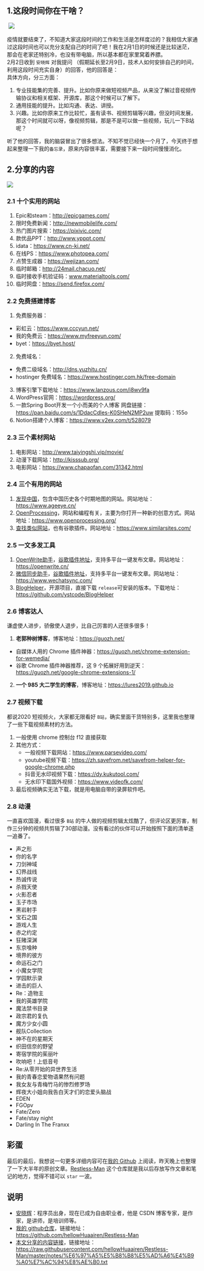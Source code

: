 
## 1.这段时间你在干啥？
![]()
<img src="https://imgkr.cn-bj.ufileos.com/9e3f0e26-5715-4157-a2b3-ae9e984ff86d.gif" style="widhth:300px"/>

疫情就要结束了，不知道大家这段时间的工作和生活是怎样度过的？我相信大家通过这段时间也可以充分支配自己的时间了吧！我在2月1日的时候还是比较迷茫，那会在老家还特别冷，也没有带电脑，所以基本都在家里窝着养膘。<br/>
2月2日收到 `安晓辉` 对我提问 （假期延长至2月9日，技术人如何安排自己的时间，利用这段时间充实自身）的回答，他的回答是：<br/>
具体方向，分三方面：<br/>
1. 专业技能集的完善、提升。比如你原来做短视频产品，从来没了解过音视频传输协议和相关框架、开源库，那这个时候可以了解下。
2. 通用技能的提升。比如沟通、表达、讲授。
3. 兴趣。比如你原来工作比较忙，虽有读书、视频剪辑等兴趣，但没时间发展，那这个时间就可以呀，像视频剪辑，那是不是可以做一些视频，玩儿一下B站呢？

听了他的回答，我的脑袋冒出了很多想法。不知不觉已经快一个月了，今天终于想起来整理一下我的`备忘录`，原来内容很丰富，需要接下来一段时间慢慢消化。

## 2.分享的内容
![](https://imgkr.cn-bj.ufileos.com/4bf6ca74-c9af-4834-a902-6607a6b4c8f0.jpeg)

### 2.1 十个实用的网站
1. Epic和steam：http://epicgames.com/
2. 限时免费新闻：http://newmobilelife.com/
3. 热门图片搜索：https://pixivic.com/
4. 款优品PPT：http://www.ypppt.com/
5. idata：https://www.cn-ki.net/
6. 在线PS：https://www.photopea.com/
7. 点赞生成器：https://wejizan.com/
8. 临时邮箱：http://24mail.chacuo.net/
9. 临时接收手机验证码：www.materialtools.com/
10. 临时网盘：https://send.firefox.com/

### 2.2 免费搭建博客
1. 免费服务器：
  - 彩虹云：https://www.cccyun.net/
  - 我的免费云：https://www.myfreeyun.com/
  - byet：https://byet.host/
2. 免费域名：
  - 免费二级域名：http://dns.yuzhitu.cn/
  - hostinger 免费域名：https://www.hostinger.com.hk/free-domain
3. 博客引擎下载地址：https://www.lanzous.com/i8wv9fa
4. WordPress官网：https://wordpress.org/
5. 一款Spring Boot开发一个小而美的个人博客
网盘链接：https://pan.baidu.com/s/1DdacCdIes-K0SHeN2MP2uw 提取码：155o
6. Notion搭建个人博客：https://www.v2ex.com/t/528079

### 2.3 三个素材网站
1. 电影网站：http://www.taiyingshi.vip/movie/
2. 动漫下载网站：http://kisssub.org/
3. 电影网站：https://www.chapaofan.com/31342.html

### 2.4 三个有用的网站
1. [发现中国](https://www.ageeye.cn/)，包含中国历史各个时期地图的网站。网站地址：https://www.ageeye.cn/
2. [OpenProcessing](https://www.openprocessing.org/)，网站和编程有关，主要为你打开一种新的创意方式。网站地址：https://www.openprocessing.org/
3. [查找类似网站](https://www.similarsites.com/)，也有谷歌插件。网站地址：https://www.similarsites.com/

### 2.5 一文多发工具
1. [OpenWrite助手](https://openwrite.cn/)，[谷歌插件地址](https://chrome.google.com/webstore/detail/openwrite%E5%8A%A9%E6%89%8B/kpablefiaamhipnlfkhaghbipfgpodib/related?utm_source=chrome-ntp-icon)，支持多平台一键发布文章。网站地址：https://openwrite.cn/
2. [微信同步助手](https://www.wechatsync.com/)，[谷歌插件地址](https://chrome.google.com/webstore/detail/%E5%BE%AE%E4%BF%A1%E5%90%8C%E6%AD%A5%E5%8A%A9%E6%89%8B/hchobocdmclopcbnibdnoafilagadion?hl=zh-CN)，支持多平台一键发布文章。网站地址：https://www.wechatsync.com/
3. [BlogHelper](https://github.com/ystcode/BlogHelper)，开源项目，直接下载 `release`可安装的版本。下载地址：https://github.com/ystcode/BlogHelper

### 2.6 博客达人
谦虚使人进步，骄傲使人退步，比自己厉害的人还很多很多！
1. **老郭种树博客**，博客地址：https://guozh.net/
- 自媒体人用的 Chrome 插件神器：https://guozh.net/chrome-extension-for-wemedia/
- 谷歌 Chrome 插件神器推荐，这 9 个拓展好用到逆天：https://guozh.net/google-chrome-extensions-1/
2. **一个 985 大二学生的博客**，博客地址：https://lures2019.github.io

### 2.7 视频下载
都说2020 短视频火，大家都无限看好 `B站`，确实里面干货特别多，这里我也整理了一些下载视频素材的方法。
1. 一般使用 chrome 控制台 f12 直接获取
2. 其他方式：
	- 一般视频下载网站：https://www.parsevideo.com/
	- youtube视频下载：https://zh.savefrom.net/savefrom-helper-for-google-chrome.php
	- 抖音无水印视频下载：https://dy.kukutool.com/
	- 无水印下载国外视频：https://www.videofk.com/
3. 最后视频确实无法下载，就是用电脑自带的录屏软件吧。

### 2.8 动漫
一直喜欢国漫，看过很多 `B站` 的牛人做的视频剪辑太炫酷了，但评论区更厉害，制作三分钟的视频共剪辑了30部动漫。没有看过的伙伴可以开始按照下面的清单逐一追番了。
- 声之形
- 你的名字
- 刀剑神域
- 幻界战线
- 热诚传说
- 杀戮天使
- 火影忍者
- 玉子市场
- 黑岩射手
- 宝石之国
- 游戏人生
- 赤之约定
- 狂赌深渊
- 东京喰种
- 境界的彼方
- 命运石之门
- 小魔女学院
- 学园默示录
- 进击的巨人
- Re：造物主
- 我的英雄学院
- 魔法禁书目录
- 政宗君的复仇
- 魔方少女小圆
- 舰队Collection
- 神不在的星期天
- 织田信奈的野望
- 寄宿学院的茱丽叶
- 吹响吧！上低音号
- Re:从零开始的异世界生活
- 我的青春恋爱物语果然有问题
- 我女友与青梅竹马的惨烈修罗场
- 辉夜大小姐向我告白天才们的恋爱头脑战
- EDEN
- FGOpv
- Fate/Zero
- Fate/stay night
- Darling In The Franxx

## 彩蛋
最后的最后，我想说一句更多详细内容可在[我的 Github](https://github.com/hellowHuaairen/Restless-Man/blob/master/notes/%E6%97%A5%E5%B8%B8%E5%AD%A6%E4%B9%A0%E7%AC%94%E8%AE%B0.txt) 上阅读，昨天晚上也整理了一下大半年的原创文章。[Restless-Man](https://github.com/hellowHuaairen/Restless-Man) 这个仓库就是我以后存放写作文章和笔记的地方，觉得不错可以 `star` 一波。

## 说明
- [安晓辉](https://gitbook.cn/gitchat/author/59260bf7df05cc0ab9af6724)：程序员出身，现在已成为自由职业者，他是 CSDN 博客专家，是作家，是讲师，是培训师等。
- [我的 github仓库](https://github.com/hellowHuaairen/Restless-Man)，链接地址：https://github.com/hellowHuaairen/Restless-Man
- [本文分享的内容链接](https://github.com/hellowHuaairen/Restless-Man/blob/master/notes/%E6%97%A5%E5%B8%B8%E5%AD%A6%E4%B9%A0%E7%AC%94%E8%AE%B0.txt)，链接地址：https://raw.githubusercontent.com/hellowHuaairen/Restless-Man/master/notes/%E6%97%A5%E5%B8%B8%E5%AD%A6%E4%B9%A0%E7%AC%94%E8%AE%B0.txt

